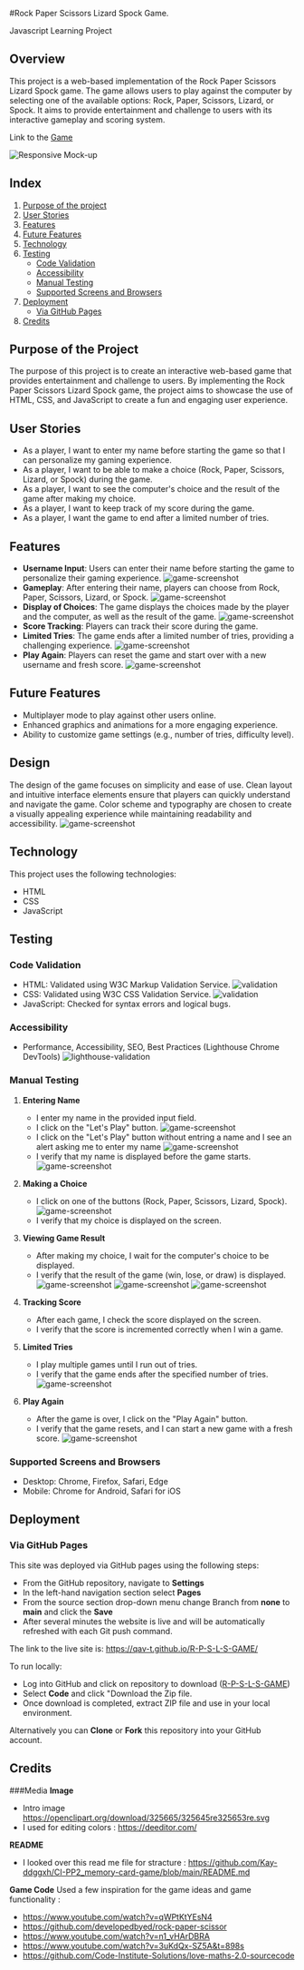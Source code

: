 #Rock Paper Scissors Lizard Spock Game.

Javascript Learning Project

## Overview
This project is a web-based implementation of the Rock Paper Scissors Lizard Spock game. The game allows users to play against the computer by selecting one of the available options: Rock, Paper, Scissors, Lizard, or Spock. It aims to provide entertainment and challenge to users with its interactive gameplay and scoring system.

Link to the [Game](https://qav-t.github.io/R-P-S-L-S-GAME/)

![Responsive Mock-up](readme-imgs/respons-cover.png)

## Index
1. [Purpose of the project](#purpose-of-the-project)
2. [User Stories](#user-stories)
3. [Features](#features)
4. [Future Features](#future-features)
5. [Technology](#technology)
6. [Testing](#testing)
    - [Code Validation](#code-validation)
    - [Accessibility](#accessibility)
    - [Manual Testing](#manual-testing)
    - [Supported Screens and Browsers](#supported-screens-and-browsers)
7. [Deployment](#deployment)
    - [Via GitHub Pages](#via-github-pages)
9. [Credits](#credits)

## Purpose of the Project
The purpose of this project is to create an interactive web-based game that provides entertainment and challenge to users. By implementing the Rock Paper Scissors Lizard Spock game, the project aims to showcase the use of HTML, CSS, and JavaScript to create a fun and engaging user experience.

## User Stories
- As a player, I want to enter my name before starting the game so that I can personalize my gaming experience.
- As a player, I want to be able to make a choice (Rock, Paper, Scissors, Lizard, or Spock) during the game.
- As a player, I want to see the computer's choice and the result of the game after making my choice.
- As a player, I want to keep track of my score during the game.
- As a player, I want the game to end after a limited number of tries.

## Features
- **Username Input**: Users can enter their name before starting the game to personalize their gaming experience.
 ![game-screenshot](readme-imgs/enter-name.png)
- **Gameplay**: After entering their name, players can choose from Rock, Paper, Scissors, Lizard, or Spock.
 ![game-screenshot](readme-imgs/choices.png)
- **Display of Choices**: The game displays the choices made by the player and the computer, as well as the result of the game.
 ![game-screenshot](readme-imgs/display-choices.png)
- **Score Tracking**: Players can track their score during the game.
- **Limited Tries**: The game ends after a limited number of tries, providing a challenging experience.
 ![game-screenshot](readme-imgs/tries-and-score.png)
- **Play Again**: Players can reset the game and start over with a new username and fresh score.
 ![game-screenshot](readme-imgs/play-again.png)

## Future Features
- Multiplayer mode to play against other users online.
- Enhanced graphics and animations for a more engaging experience.
- Ability to customize game settings (e.g., number of tries, difficulty level).

## Design
The design of the game focuses on simplicity and ease of use. Clean layout and intuitive interface elements ensure that players can quickly understand and navigate the game. Color scheme and typography are chosen to create a visually appealing experience while maintaining readability and accessibility.
![game-screenshot](readme-imgs/full-page.png)

## Technology
This project uses the following technologies:
- HTML
- CSS
- JavaScript

## Testing
### Code Validation
- HTML: Validated using W3C Markup Validation Service.
![validation](readme-imgs/html-validation.png)
- CSS: Validated using W3C CSS Validation Service.
![validation](readme-imgs/css-validation.png)
- JavaScript: Checked for syntax errors and logical bugs.

### Accessibility
- Performance, Accessibility, SEO, Best Practices (Lighthouse Chrome DevTools)
 ![lighthouse-validation](readme-imgs/lighthouse.png)

### Manual Testing
1. **Entering Name**
    - I enter my name in the provided input field.
    - I click on the "Let's Play" button.
      ![game-screenshot](readme-imgs/enter-name-val.png)
    - I click on the "Let's Play" button without entring a name and I see an alert asking me to enter my name
        ![game-screenshot](readme-imgs/enter-name-alert.png)
    - I verify that my name is displayed before the game starts.
        ![game-screenshot](readme-imgs/reset-game.png)

2. **Making a Choice**
    - I click on one of the buttons (Rock, Paper, Scissors, Lizard, Spock).
    ![game-screenshot](readme-imgs/choices.png)
    - I verify that my choice is displayed on the screen.

3. **Viewing Game Result**
    - After making my choice, I wait for the computer's choice to be displayed.
    - I verify that the result of the game (win, lose, or draw) is displayed.
        ![game-screenshot](readme-imgs/win.png)
        ![game-screenshot](readme-imgs/draw.png)
        ![game-screenshot](readme-imgs/lost.png)


4. **Tracking Score**
    - After each game, I check the score displayed on the screen.
    - I verify that the score is incremented correctly when I win a game.

5. **Limited Tries**
    - I play multiple games until I run out of tries.
    - I verify that the game ends after the specified number of tries.
        ![game-screenshot](readme-imgs/tries-and-score.png)

6. **Play Again**
    - After the game is over, I click on the "Play Again" button.
    - I verify that the game resets, and I can start a new game with a fresh score.
        ![game-screenshot](readme-imgs/reset-game.png)


### Supported Screens and Browsers
- Desktop: Chrome, Firefox, Safari, Edge
- Mobile: Chrome for Android, Safari for iOS

## Deployment
### Via GitHub Pages
This site was deployed via GitHub pages using the following steps:
- From the GitHub repository, navigate to **Settings**
- In the left-hand navigation section select **Pages**
- From the source section drop-down menu change Branch from **none** to **main** and click the **Save**
- After several minutes the website is live and will be automatically refreshed with each Git push command.

The link to the live site is: https://qav-t.github.io/R-P-S-L-S-GAME/

To run locally:
- Log into GitHub and click on repository to download ([R-P-S-L-S-GAME](https://github.com/QAV-T/R-P-S-L-S-GAME))
- Select **Code** and click "Download the Zip file.
- Once download is completed, extract ZIP file and use in your local environment.

Alternatively you can **Clone** or **Fork** this repository into your GitHub account.

## Credits
###Media
**Image**
- Intro image https://openclipart.org/download/325665/325645re325653re.svg
- I used for editing colors : https://deeditor.com/

**README**
- I looked over this read me file for stracture : https://github.com/Kay-ddggxh/CI-PP2_memory-card-game/blob/main/README.md

**Game Code**
Used a few inspiration for the game ideas and game functionality : 
- https://www.youtube.com/watch?v=qWPtKtYEsN4
- https://github.com/developedbyed/rock-paper-scissor
- https://www.youtube.com/watch?v=n1_vHArDBRA
- https://www.youtube.com/watch?v=3uKdQx-SZ5A&t=898s
- https://github.com/Code-Institute-Solutions/love-maths-2.0-sourcecode

